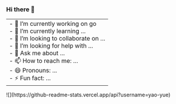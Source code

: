 ### Hi there 👋

<!--
**yao-yue/yao-yue** is a ✨ _special_ ✨ repository because its `README.md` (this file) appears on your GitHub profile.

Here are some ideas to get you started:

- 🔭 I’m currently working on go
- 🌱 I’m currently learning ...
- 👯 I’m looking to collaborate on ...
- 🤔 I’m looking for help with ...
- 💬 Ask me about ...
- 📫 How to reach me: ...
- 😄 Pronouns: ...
- ⚡ Fun fact: ...
-->

<table>
  <tbody>
    <tr>
      <td align="left">
      - 🔭 I’m currently working on go<br/>
      - 🌱 I’m currently learning ...<br/>
      - 👯 I’m looking to collaborate on ...<br/>
      - 🤔 I’m looking for help with ...<br/>
      - 💬 Ask me about ...<br/>
      - 📫 How to reach me: ...<br/>
      - 😄 Pronouns: ...<br/>
      - ⚡ Fun fact: ...<br/>
      </td>
    </tr>
  </tbody>
</table>
 ![](https://github-readme-stats.vercel.app/api?username=yao-yue)




